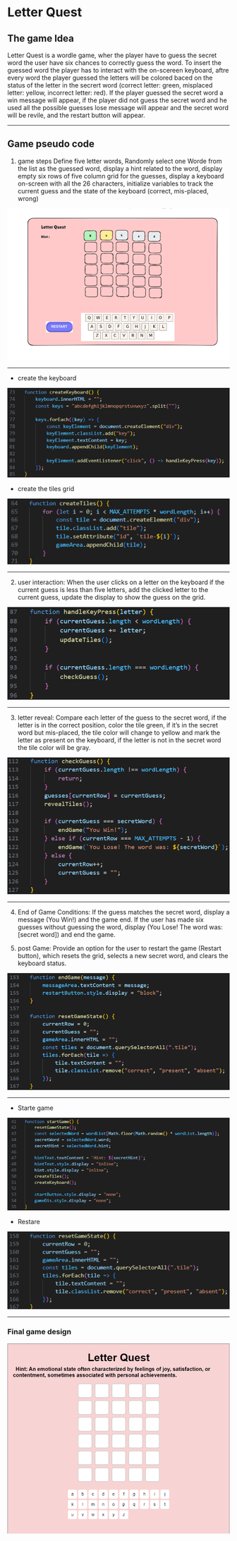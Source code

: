 # Letter Quest

## The game Idea
Letter Quest is a wordle game, wher the player have to guess the secret word the user have six chances to correctly guess the word. To insert the guessed word the player has to interact with the on-scereen keyboard, aftre every word the player guessed the letters will be colored baced on the status of the letter in the secrert word (correct letter: green, misplaced letter: yellow, incorrect letter: red). If the player guessed the secret word a win message will appear, if the player did not guess the secret word and he used all the possible guesses lose message will appear and the secret word will be revile, and the restart button will appear.

---

## Game pseudo code
 
1. game steps
Define five letter words, Randomly select one Worde from the list as the guessed word, display a hint related to the word, display empty six rows of five column grid for the guesses, display a keyboard on-screen with all the 26 characters, initialize variables to track the current guess and the state of the keyboard (correct, mis-placed, wrong)
<img src="/plan/Screenshot 2024-10-06 150554.png" alt="">

---

- create the keyboard
<img src="/plan/creatKeyboard.png" alt="">

- create the tiles grid
<img src="/plan/creatTiles.png" alt="">

---

2. user interaction:
When the user clicks on a letter on the keyboard if the current guess is less than five letters, add the clicked letter to the current guess, update the display to show the guess on the grid.
<img src="/plan/handelKeyPress.png" alt="">

---

3. letter reveal:
Compare each letter of the guess to the secret word, if the letter is in the correct position, color the tile green, if it’s in the secret word but mis-placed, the tile color will change to yellow and mark the letter as present on the keyboard, if the letter is not in the secret word the tile color will be gray.
<img src="/plan/checkGuess.png" alt="">

---

4. End of Game Conditions:
If the guess matches the secret word, display a message (You Win!) and the game end.
If the user has made six guesses without guessing the word, display (You Lose! The word was: [secret word]) and end the game.

6. post Game:
Provide an option for the user to restart the game (Restart button), which resets the grid, selects a new secret word, and clears the keyboard status.
<img src="/plan/end&Restart.png" alt="">

---

- Starte game

<img src="/plan/startGame.png" alt="">

- Restare

<img src="/plan/restartButton.png" alt="">

---

### Final game design
<img src="/plan/Gmae design.png" alt="">